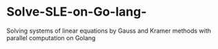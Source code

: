 # Solve-SLE-on-Go-lang-
Solving systems of linear equations by Gauss and Kramer methods with parallel computation on Golang
